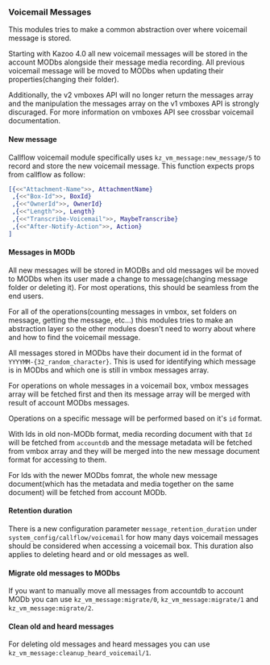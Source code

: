 ### Voicemail Messages

This modules tries to make a common abstraction over where voicemail message is stored.

Starting with Kazoo 4.0 all new voicemail messages will be stored in the account MODbs alongside their message media recording. All previous voicemail message will be moved to MODbs when updating their properties(changing their folder).

Additionally, the v2 vmboxes API will no longer return the messages array and the manipulation the messages array on the v1 vmboxes API is strongly discuraged. For more information on vmboxes API see crossbar voicemail documentation.

#### New message

Callflow voicemail module specifically uses `kz_vm_message:new_message/5` to record and store the new voicemail message. This function expects props from callflow as follow:

```erlang
[{<<"Attachment-Name">>, AttachmentName}
 ,{<<"Box-Id">>, BoxId}
 ,{<<"OwnerId">>, OwnerId}
 ,{<<"Length">>, Length}
 ,{<<"Transcribe-Voicemail">>, MaybeTranscribe}
 ,{<<"After-Notify-Action">>, Action}
]
```

#### Messages in MODb

All new messages will be stored in MODBs and old messages wil be moved to MODbs when its user made a change to message(changing message folder or deleting it). For most operations, this should be seamless from the end users.

For all of the operations(counting messages in vmbox, set folders on message, getting the message, etc...) this modules tries to make an abstraction layer so the other modules doesn't need to worry about where and how to find the voicemail message.

All messages stored in MODbs have their document id in the format of `YYYYMM-{32_random_character}`. This is used for identifying which message is in MODbs and which one is still in vmbox messages array.

For operations on whole messages in a voicemail box, vmbox messages array will be fetched first and then its message array will be merged with result of account MODbs messages.

Operations on a specific message will be performed based on it's `id` format.

With Ids in old non-MODb format, media recording document with that `Id` will be fetched from `accountdb` and the message metadata will be fetched from vmbox array and they will be merged into the new message document format for accessing to them.

For Ids with the newer MODbs fomrat, the whole new message document(which has the metadata and media together on the same document) will be fetched from account MODb.

#### Retention duration

There is a new configuration parameter `message_retention_duration` under `system_config/callflow/voicemail` for how many days voicemail messages should be considered when accessing a voicemail box. This duration also applies to deleting heard and or old messages as well.

#### Migrate old messages to MODbs

If you want to manually move all messages from accountdb to account MODb you can use `kz_vm_message:migrate/0`, `kz_vm_message:migrate/1` and `kz_vm_message:migrate/2`.

#### Clean old and heard messages

For deleting old messages and heard messages you can use `kz_vm_message:cleanup_heard_voicemail/1`.
